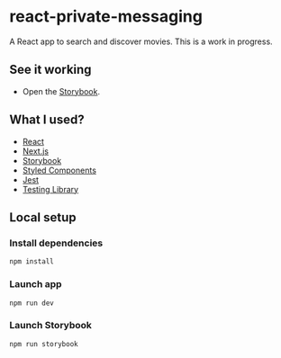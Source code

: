 # react-private-messaging

A React app to search and discover movies. This is a work in progress.

## See it working

- Open the [Storybook](https://main--60a5bb6673aabf003b372596.chromatic.com).

## What I used?

- [React](https://reactjs.org/)
- [Next.js](https://nextjs.org/)
- [Storybook](https://storybook.js.org/)
- [Styled Components](https://styled-components.com/)
- [Jest](https://jestjs.io/)
- [Testing Library](https://testing-library.com/)

## Local setup

### Install dependencies

```
npm install
```

### Launch app

```
npm run dev
```

### Launch Storybook

```
npm run storybook
```
